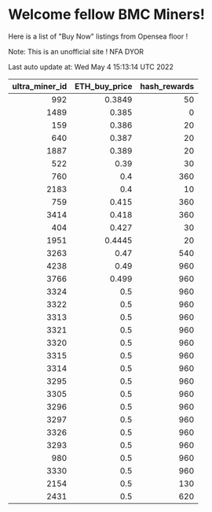 # Welcome fellow BMC Miners!
Here is a list of "Buy Now" listings from Opensea floor !

Note: This is an unofficial site ! NFA DYOR


Last auto update at: Wed May  4 15:13:14 UTC 2022


|   ultra_miner_id |   ETH_buy_price |   hash_rewards |
|-----------------:|----------------:|---------------:|
|              992 |          0.3849 |             50 |
|             1489 |          0.385  |              0 |
|              159 |          0.386  |             20 |
|              640 |          0.387  |             20 |
|             1887 |          0.389  |             20 |
|              522 |          0.39   |             30 |
|              760 |          0.4    |            360 |
|             2183 |          0.4    |             10 |
|              759 |          0.415  |            360 |
|             3414 |          0.418  |            360 |
|              404 |          0.427  |             30 |
|             1951 |          0.4445 |             20 |
|             3263 |          0.47   |            540 |
|             4238 |          0.49   |            960 |
|             3766 |          0.499  |            960 |
|             3324 |          0.5    |            960 |
|             3322 |          0.5    |            960 |
|             3313 |          0.5    |            960 |
|             3321 |          0.5    |            960 |
|             3320 |          0.5    |            960 |
|             3315 |          0.5    |            960 |
|             3314 |          0.5    |            960 |
|             3295 |          0.5    |            960 |
|             3305 |          0.5    |            960 |
|             3296 |          0.5    |            960 |
|             3297 |          0.5    |            960 |
|             3326 |          0.5    |            960 |
|             3293 |          0.5    |            960 |
|              980 |          0.5    |            960 |
|             3330 |          0.5    |            960 |
|             2154 |          0.5    |            130 |
|             2431 |          0.5    |            620 |